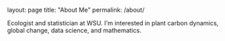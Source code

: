 layout: page
title: "About Me"
permalink: /about/


Ecologist and statistician at WSU. I'm interested in plant carbon dynamics, global change, data science, and mathematics. 
